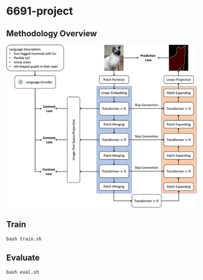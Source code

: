 # 6691-project
## Methodology Overview
![Methodology](assets/network.png)

## Train
```
bash train.sh
```

## Evaluate
```
bash eval.sh
```
